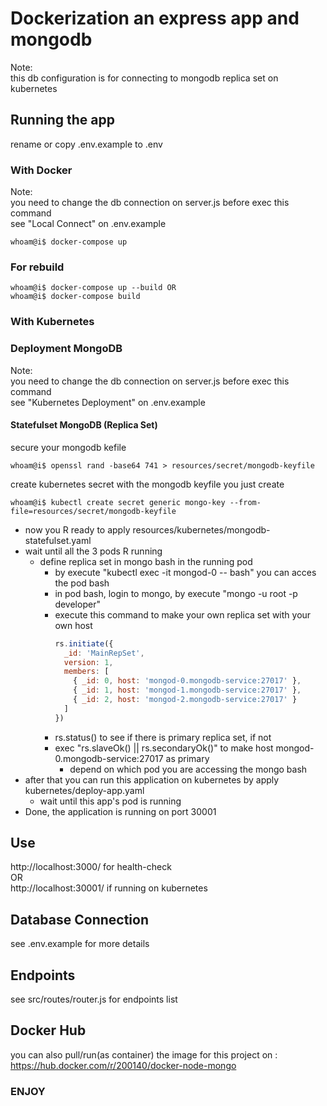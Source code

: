 # Dockerization an express app and mongodb

Note: <br />
this db configuration is for connecting to mongodb replica set on kubernetes <br />

## Running the app

rename or copy .env.example to .env

### With Docker

Note:<br />
you need to change the db connection on server.js before exec this command<br />
see "Local Connect" on .env.example<br />

```console
whoam@i$ docker-compose up
```

### For rebuild

```console
whoam@i$ docker-compose up --build OR
whoam@i$ docker-compose build
```

### With Kubernetes

### Deployment MongoDB

Note:<br />
you need to change the db connection on server.js before exec this command<br />
see "Kubernetes Deployment" on .env.example<br />

#### Statefulset MongoDB (Replica Set)

secure your mongodb kefile <br />

```console
whoam@i$ openssl rand -base64 741 > resources/secret/mongodb-keyfile
```

create kubernetes secret with the mongodb keyfile you just create <br />

```console
whoam@i$ kubectl create secret generic mongo-key --from-file=resources/secret/mongodb-keyfile
```

- now you R ready to apply resources/kubernetes/mongodb-statefulset.yaml
- wait until all the 3 pods R running
  - define replica set in mongo bash in the running pod
    - by execute "kubectl exec -it mongod-0 -- bash" you can acces the pod bash
    - in pod bash, login to mongo, by execute "mongo -u root -p developer"
    - execute this command to make your own replica set with your own host
      ```javascript
      rs.initiate({
        _id: 'MainRepSet',
        version: 1,
        members: [
          { _id: 0, host: 'mongod-0.mongodb-service:27017' },
          { _id: 1, host: 'mongod-1.mongodb-service:27017' },
          { _id: 2, host: 'mongod-2.mongodb-service:27017' }
        ]
      })
      ```
    - rs.status() to see if there is primary replica set, if not
    - exec "rs.slaveOk() || rs.secondaryOk()" to make host mongod-0.mongodb-service:27017 as primary
      - depend on which pod you are accessing the mongo bash
- after that you can run this application on kubernetes by apply kubernetes/deploy-app.yaml
  - wait until this app's pod is running
- Done, the application is running on port 30001

## Use

http://localhost:3000/ for health-check <br />
OR <br />
http://localhost:30001/ if running on kubernetes

## Database Connection

see .env.example for more details

## Endpoints

see src/routes/router.js for endpoints list

## Docker Hub

you can also pull/run(as container) the image for this project on : https://hub.docker.com/r/200140/docker-node-mongo

### ENJOY
